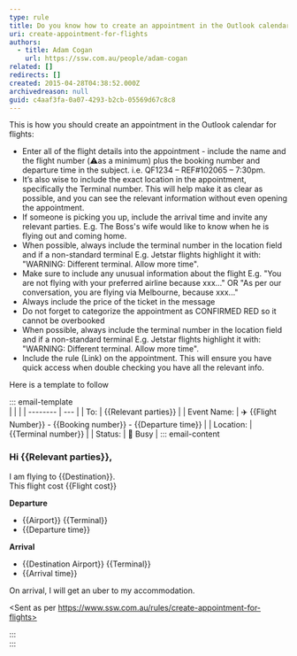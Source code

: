```yaml
---
type: rule
title: Do you know how to create an appointment in the Outlook calendar for flights?
uri: create-appointment-for-flights
authors:
  - title: Adam Cogan
    url: https://ssw.com.au/people/adam-cogan
related: []
redirects: []
created: 2015-04-28T04:38:52.000Z
archivedreason: null
guid: c4aaf3fa-0a07-4293-b2cb-05569d67c8c8
---
```


This is how you should create an appointment in the Outlook calendar for flights:

<!--endintro-->

* Enter all of the flight details into the appointment - include the name and the flight number (⚠️as a minimum) plus the booking number and departure time in the subject. i.e. QF1234 – REF#102065 – 7:30pm. 
* It’s also wise to include the exact location in the appointment, specifically the Terminal number. This will help make it as clear as possible, and you can see the relevant information without even opening the appointment. 
* If someone is picking you up, include the arrival time and invite any relevant parties. E.g. The Boss's wife would like to know when he is flying out and coming home.
* When possible, always include the terminal number in the location field and if a non-standard terminal
E.g. Jetstar flights highlight it with: "WARNING: Different terminal. Allow more time".
* Make sure to include any unusual information about the flight
E.g. "You are not flying with your preferred airline because xxx..." OR "As per our conversation, you are flying via Melbourne, because xxx..."
* Always include the price of the ticket in the message
* Do not forget to categorize the appointment as CONFIRMED RED so it cannot be overbooked
* When possible, always include the terminal number in the location field and if a non-standard terminal
E.g. Jetstar flights highlight it with: "WARNING: Different terminal. Allow more time".
* Include the rule (Link) on the appointment. This will ensure you have quick access when double checking you have all the relevant info.

Here is a template to follow

::: email-template  
|          |     |
| -------- | --- |
| To:      | {{Relevant parties}} |
| Event Name: | ✈️ {{Flight Number}} - {{Booking number}} - {{Departure time}}  |
| Location: | {{Terminal number}}  |
| Status: | 🔴 Busy  |
::: email-content  
### Hi {{Relevant parties}},  

I am flying to {{Destination}}.  
This flight cost {{Flight cost}}

**Departure**
- {{Airport}} {{Terminal}}
- {{Departure time}}

**Arrival**
- {{Destination Airport}} {{Terminal}}
- {{Arrival time}}

On arrival, I will get an uber to my accommodation.

<Sent as per https://www.ssw.com.au/rules/create-appointment-for-flights>

:::  
:::  
